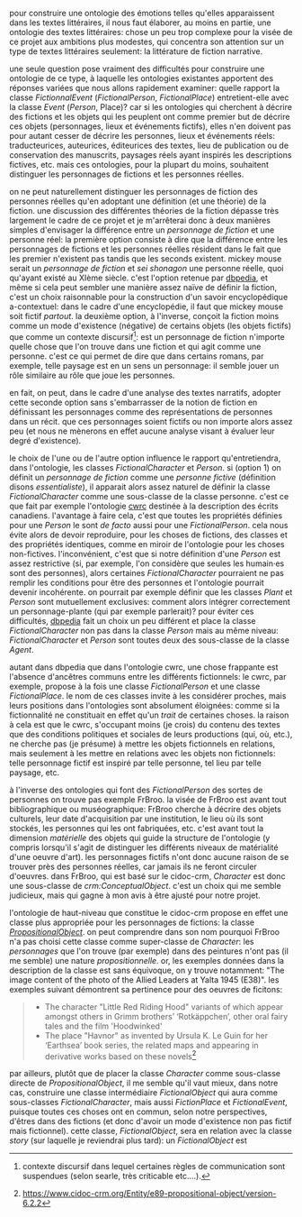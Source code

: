 pour construire une ontologie des émotions telles qu'elles apparaissent dans les textes littéraires, il nous faut élaborer, au moins en partie, une ontologie des textes littéraires: chose un peu trop complexe pour la visée de ce projet aux ambitions plus modestes, qui concentra son attention sur un type de textes littéraires seulement: la littérature de fiction narrative.

une seule question pose vraiment des difficultés pour construire une ontologie de ce type, à laquelle les ontologies existantes apportent des réponses variées que nous allons rapidement examiner: quelle rapport la classe _FictionnalEvent_ (_FictionalPerson_, _FictionalPlace_) entretient-elle avec la classe _Event_ (_Person_, Place)?
car si les ontologies qui cherchent à décrire des fictions et les objets qui les peuplent ont comme premier but de décrire ces objets (personnages, lieux et événements fictifs), elles n'en doivent pas pour autant cesser de décrire les personnes, lieux et événements réels: traducteurices, auteurices, éditeurices des textes, lieu de publication ou de conservation des manuscrits, paysages réels ayant inspirés les descriptions fictives, etc. mais ces ontologies, pour la plupart du moins, souhaitent distinguer les personnages de fictions et les personnes réelles.

on ne peut naturellement distinguer les personnages de fiction des personnes réelles qu'en adoptant une définition (et une théorie) de la fiction. une discussion des différentes théories de la fiction dépasse très largement le cadre de ce projet et je m'arrêterai donc à deux manières simples d'envisager la différence entre un _personnage de fiction_ et une personne réel: la première option consiste à dire que la différence entre les personnages de fictions et les personnes réelles résident dans le fait que les premier n'existent pas tandis que les seconds existent. mickey mouse serait un _personnage de fiction_ et _sei shonagon_ une personne réelle, quoi qu'ayant existé au XIème siècle. c'est l'option retenue par [dbpedia](https://dbpedia.org/ontology/FictionalCharacter), et même si cela peut sembler une manière assez naïve de définir la fiction, c'est un choix raisonnable pour la construction d'un savoir encyclopédique a-contextuel: dans le cadre d'une encyclopédie, il faut que mickey mouse soit fictif _partout_.
la deuxième option, à l'inverse, conçoit la fiction moins comme un mode d'existence (négative) de certains objets (les objets fictifs) que comme un contexte discursif[^2]: est un personnage de fiction n'importe quelle chose que l'on trouve dans une fiction et qui agit comme une personne. c'est ce qui permet de dire que dans certains romans, par exemple, telle paysage est en un sens un personnage: il semble jouer un rôle similaire au rôle que joue les personnes.

en fait, on peut, dans le cadre d'une analyse des textes narratifs, adopter cette seconde option sans s'embarrasser de la notion de fiction en définissant les personnages comme des représentations de personnes dans un récit. que ces personnages soient fictifs ou non importe alors assez peu (et nous ne mènerons en effet aucune analyse visant à évaluer leur degré d'existence).

le choix de l'une ou de l'autre option influence le rapport qu'entretiendra, dans l'ontologie, les classes _FictionalCharacter_ et _Person_. si (option 1) on définit un _personnage de fiction_ comme une _personne fictive_ (définition disons _essentialiste_), il apparait alors assez naturel de définir la classe _FictionalCharacter_ comme une sous-classe de la classe personne. c'est ce que fait par exemple l'ontologie [cwrc]() destinée à la description des écrits canadiens. l'avantage à faire cela, c'est que toutes les propriétés définies pour une _Person_ le sont _de facto_ aussi pour une _FictionalPerson_. cela nous évite alors de devoir reproduire, pour les choses de fictions, des classes et des propriétés identiques, comme en miroir de l'ontologie pour les choses non-fictives.
l'inconvénient, c'est que si notre définition d'une _Person_ est assez restrictive (si, par exemple, l'on considère que seules les humain·es sont des personnes), alors certaines _FictionalCharacter_ pourraient ne pas remplir les conditions pour être des personnes et l'ontologie pourrait devenir incohérente. on pourrait par exemple définir que les classes _Plant_ et _Person_ sont mutuellement exclusives: comment alors intégrer correctement un personnage-plante (qui par exemple parlerait)? pour éviter ces difficultés, [dbpedia]() fait un choix un peu différent et place la classe _FictionalCharacter_ non pas dans la classe _Person_ mais au même niveau: _FictionalCharacter_ et _Person_ sont toutes deux des sous-classe de la classe _Agent_.

autant dans dbpedia que dans l'ontologie cwrc, une chose frappante est l'absence d'ancêtres communs entre les différents fictionnels: le cwrc, par exemple, propose à la fois une classe _FictionalPerson_ et une classe _FictionalPlace_. le nom de ces classes invite à les considérer proches, mais leurs positions dans l'ontologies sont absolument éloignées: comme si la fictionnalité ne constituait en effet qu'un _trait_ de certaines choses. la raison à cela est que le cwrc, s'occupant moins (je crois) du contenu des textes que des conditions politiques et sociales de leurs productions (qui, où, etc.), ne cherche pas (je présume) à mettre les objets fictionnels en relations, mais seulement à les mettre en relations avec les objets non fictionnels: telle personnage fictif est inspiré par telle personne, tel lieu par telle paysage, etc.

à l'inverse des ontologies qui font des _FictionalPerson_ des sortes de personnes on trouve pas exemple FrBroo. la visée de FrBroo est avant tout bibliographique ou muséographique: FrBroo cherche à décrire des objets culturels, leur date d'acquisition par une institution, le lieu où ils sont stockés, les personnes qui les ont fabriquées, etc. c'est avant tout la dimension _matérielle_ des objets qui guide la structure de l'ontologie (y compris lorsqu'il s'agit de distinguer les différents niveaux de matérialité d'une oeuvre d'art). les personnages fictifs n'ont donc aucune raison de se trouver près des personnes réelles, car jamais ils ne feront circuler d'oeuvres. dans FrBroo, qui est basé sur le cidoc-crm, _Character_ est donc une sous-classe de _crm:ConceptualObject_. c'est un choix qui me semble judicieux, mais qui gagne à mon avis à être ajusté pour notre projet.

l'ontologie de haut-niveau que constitue le cidoc-crm propose en effet une classe plus appropriée pour les personnages de fictions: la classe [_PropositionalObject_](https://www.cidoc-crm.org/Entity/e89-propositional-object/version-6.2.2). on peut comprendre dans son nom pourquoi FrBroo n'a pas choisi cette classe comme super-classe de _Character_: les _personnages_ que l'on trouve (par exemple) dans des peintures n'ont pas (il me semble) une nature _propositionnelle_. or, les exemples données dans la description de la classe est sans équivoque, on y trouve notamment: "The image content of the photo of the Allied Leaders at Yalta 1945 (E38)". les exemples suivant démontrent sa pertinence pour des oeuvres de ficitons:

> - The character "Little Red Riding Hood" variants of which appear amongst others in Grimm brothers’ ‘Rotkäppchen’, other oral fairy tales and the film 'Hoodwinked'
> - The place "Havnor" as invented by Ursula K. Le Guin for her ‘Earthsea’ book series, the related maps and appearing in derivative works based on these novels[^3]

par ailleurs, plutôt que de placer la classe _Character_ comme sous-classe directe de _PropositionalObject_, il me semble qu'il vaut mieux, dans notre cas, construire une classe intermédiaire _FictionalObject_ qui aura comme sous-classes _FictionalCharacter_, mais aussi _FictionPlace_ et _FictionalEvent_, puisque toutes ces choses ont en commun, selon notre perspectives, d'êtres dans des fictions (et donc d'avoir un mode d'existence non pas fictif mais fictionnel). cette classe, _FictionalObject_, sera en relation avec la classe _story_ (sur laquelle je reviendrai plus tard): un _FictionalObject_ est

[^2]: contexte discursif dans lequel certaines règles de communication sont suspendues (selon searle, très criticable etc....).
[^3]: https://www.cidoc-crm.org/Entity/e89-propositional-object/version-6.2.2
